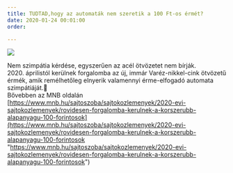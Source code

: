 ```yaml
---
title: TUDTAD,hogy az automaták nem szeretik a 100 Ft-os érmét?
date: 2020-01-24 00:01:00
order: 

---
```

![](https://scontent-vie1-1.xx.fbcdn.net/v/t1.0-9/s960x960/84071359_869164120183094_1292459756488753152_o.jpg?_nc_cat=111&_nc_ohc=HwXoqN1N5rIAX_nOQXN&_nc_ht=scontent-vie1-1.xx&oh=a28d0bb8107d16cdb70bbcd6ade554f5&oe=5ED34294)

Nem szimpátia kérdése, egyszerűen az acél ötvözetet nem bírják.  
2020\. áprilistól kerülnek forgalomba az új, immár Varéz-nikkel-cink ötvözetű érmék, amik remélhetőleg elnyerik valamennyi érme-elfogadó automata szimpátiáját.🙂  
Bővebben az MNB oldalán [https://www.mnb.hu/sajtoszoba/sajtokozlemenyek/2020-evi-sajtokozlemenyek/rovidesen-forgalomba-kerulnek-a-korszerubb-alapanyagu-100-forintosok](https://www.mnb.hu/sajtoszoba/sajtokozlemenyek/2020-evi-sajtokozlemenyek/rovidesen-forgalomba-kerulnek-a-korszerubb-alapanyagu-100-forintosok "https://www.mnb.hu/sajtoszoba/sajtokozlemenyek/2020-evi-sajtokozlemenyek/rovidesen-forgalomba-kerulnek-a-korszerubb-alapanyagu-100-forintosok")